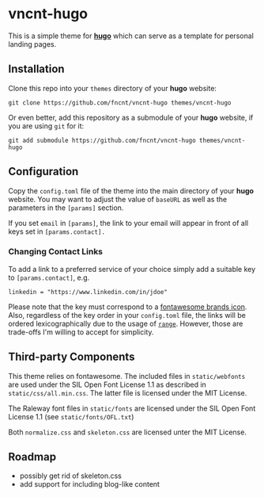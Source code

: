 # vncnt-hugo

This is a simple theme for [**hugo**](https://gohugo.io/) which can serve as a template for personal landing pages.

## Installation

Clone this repo into your `themes` directory of your **hugo** website:
```
git clone https://github.com/fncnt/vncnt-hugo themes/vncnt-hugo
```
Or even better, add this repository as a submodule of your **hugo** website, if you are using `git` for it:
```
git add submodule https://github.com/fncnt/vncnt-hugo themes/vncnt-hugo
```

## Configuration

Copy the `config.toml` file of the theme into the main directory of your **hugo** website.
You may want to adjust the value of `baseURL` as well as the parameters in the `[params]` section.

If you set `email` in `[params]`, the link to your email will appear in front of all keys set in `[params.contact].`

### Changing Contact Links

To add a link to a preferred service of your choice simply add a suitable key to `[params.contact]`, e.g.
```
linkedin = "https://www.linkedin.com/in/jdoe"
```
Please note that the key must correspond to a [fontawesome brands icon](https://fontawesome.com/icons?d=gallery&s=brands).
Also, regardless of the key order in your `config.toml` file, the links will be ordered lexicographically due to the usage of [`range`](https://golang.org/pkg/text/template/#hdr-Actions).
However, those are trade-offs I'm willing to accept for simplicity.

## Third-party Components

This theme relies on fontawesome. The included files in `static/webfonts` are used under the SIL Open Font License 1.1 as described in `static/css/all.min.css`. The latter file is licensed under the MIT License.

The Raleway font files in `static/fonts` are licensed under the SIL Open Font License 1.1 (see `static/fonts/OFL.txt`)

Both `normalize.css` and `skeleton.css` are licensed unter the MIT License.

## Roadmap

- possibly get rid of skeleton.css
- add support for including blog-like content

